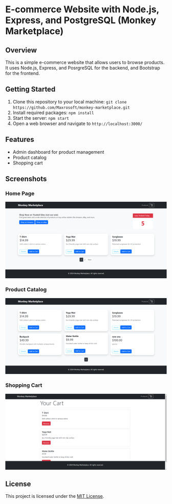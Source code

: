 # E-commerce Website with Node.js, Express, and PostgreSQL (Monkey Marketplace)

## Overview
This is a simple e-commerce website that allows users to browse products. It uses Node.js, Express, and PosrgreSQL for the backend, and Bootstrap for the frontend.

## Getting Started

1. Clone this repository to your local machine: `git clone https://github.com/Maxrosoft/monkey-marketplace.git`
2. Install required packages: `npm install`
3. Start the server: `npm start`
4. Open a web browser and navigate to `http://localhost:3000/`

## Features

* Admin dashboard for product management
* Product catalog
* Shopping cart

## Screenshots

### Home Page
![Home Page](screenshots/home-page.png)

### Product Catalog
![Product Catalog](screenshots/product-catalog.png)

### Shopping Cart
![Shopping Cart](screenshots/shopping-cart.png)

## License

This project is licensed under the [MIT License](LICENSE).

